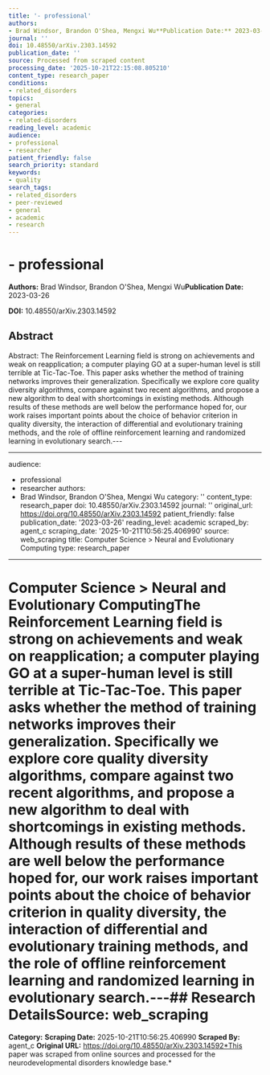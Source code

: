 ```yaml
---
title: '- professional'
authors:
- Brad Windsor, Brandon O'Shea, Mengxi Wu**Publication Date:** 2023-03-26
journal: ''
doi: 10.48550/arXiv.2303.14592
publication_date: ''
source: Processed from scraped content
processing_date: '2025-10-21T22:15:08.805210'
content_type: research_paper
conditions:
- related_disorders
topics:
- general
categories:
- related-disorders
reading_level: academic
audience:
- professional
- researcher
patient_friendly: false
search_priority: standard
keywords:
- quality
search_tags:
- related_disorders
- peer-reviewed
- general
- academic
- research
---
```


# - professional

**Authors:** Brad Windsor, Brandon O'Shea, Mengxi Wu**Publication Date:** 2023-03-26

**DOI:** 10.48550/arXiv.2303.14592

## Abstract

Abstract:
The Reinforcement Learning field is strong on achievements and weak on reapplication; a computer playing GO at a super-human level is still terrible at Tic-Tac-Toe. This paper asks whether the method of training networks improves their generalization. Specifically we explore core quality diversity algorithms, compare against two recent algorithms, and propose a new algorithm to deal with shortcomings in existing methods. Although results of these methods are well below the performance hoped for, our work raises important points about the choice of behavior criterion in quality diversity, the interaction of differential and evolutionary training methods, and the role of offline reinforcement learning and randomized learning in evolutionary search.---

---
audience:
- professional
- researcher
authors:
- Brad Windsor, Brandon O'Shea, Mengxi Wu
category: ''
content_type: research_paper
doi: 10.48550/arXiv.2303.14592
journal: ''
original_url: https://doi.org/10.48550/arXiv.2303.14592
patient_friendly: false
publication_date: '2023-03-26'
reading_level: academic
scraped_by: agent_c
scraping_date: '2025-10-21T10:56:25.406990'
source: web_scraping
title: Computer Science > Neural and Evolutionary Computing
type: research_paper
---
# Computer Science > Neural and Evolutionary ComputingThe Reinforcement Learning field is strong on achievements and weak on reapplication; a computer playing GO at a super-human level is still terrible at Tic-Tac-Toe. This paper asks whether the method of training networks improves their generalization. Specifically we explore core quality diversity algorithms, compare against two recent algorithms, and propose a new algorithm to deal with shortcomings in existing methods. Although results of these methods are well below the performance hoped for, our work raises important points about the choice of behavior criterion in quality diversity, the interaction of differential and evolutionary training methods, and the role of offline reinforcement learning and randomized learning in evolutionary search.---## Research Details**Source:** web_scraping
**Category:**
**Scraping Date:** 2025-10-21T10:56:25.406990
**Scraped By:** agent_c
**Original URL:** https://doi.org/10.48550/arXiv.2303.14592*This paper was scraped from online sources and processed for the neurodevelopmental disorders knowledge base.*